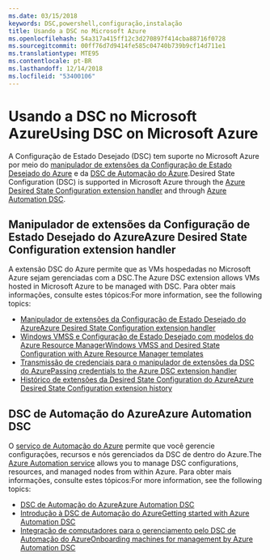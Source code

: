 ```yaml
---
ms.date: 03/15/2018
keywords: DSC,powershell,configuração,instalação
title: Usando a DSC no Microsoft Azure
ms.openlocfilehash: 54a317a415ff12c3d270897f414cba88716f0728
ms.sourcegitcommit: 00ff76d7d9414fe585c04740b739b9cf14d711e1
ms.translationtype: MTE95
ms.contentlocale: pt-BR
ms.lasthandoff: 12/14/2018
ms.locfileid: "53400106"
---
```

# <a name="using-dsc-on-microsoft-azure"></a><span data-ttu-id="e0969-103">Usando a DSC no Microsoft Azure</span><span class="sxs-lookup"><span data-stu-id="e0969-103">Using DSC on Microsoft Azure</span></span>

<span data-ttu-id="e0969-104">A Configuração de Estado Desejado (DSC) tem suporte no Microsoft Azure por meio do [manipulador de extensões da Configuração de Estado Desejado do Azure](/azure/virtual-machines/extensions/dsc-overview) e da [DSC de Automação do Azure](/azure/automation/automation-dsc-overview).</span><span class="sxs-lookup"><span data-stu-id="e0969-104">Desired State Configuration (DSC) is supported in Microsoft Azure through the [Azure Desired State Configuration extension handler](/azure/virtual-machines/extensions/dsc-overview) and through [Azure Automation DSC](/azure/automation/automation-dsc-overview).</span></span>

## <a name="azure-desired-state-configuration-extension-handler"></a><span data-ttu-id="e0969-105">Manipulador de extensões da Configuração de Estado Desejado do Azure</span><span class="sxs-lookup"><span data-stu-id="e0969-105">Azure Desired State Configuration extension handler</span></span>

<span data-ttu-id="e0969-106">A extensão DSC do Azure permite que as VMs hospedadas no Microsoft Azure sejam gerenciadas com a DSC.</span><span class="sxs-lookup"><span data-stu-id="e0969-106">The Azure DSC extension allows VMs hosted in Microsoft Azure to be managed with DSC.</span></span>
<span data-ttu-id="e0969-107">Para obter mais informações, consulte estes tópicos:</span><span class="sxs-lookup"><span data-stu-id="e0969-107">For more information, see the following topics:</span></span>

- [<span data-ttu-id="e0969-108">Manipulador de extensões da Configuração de Estado Desejado do Azure</span><span class="sxs-lookup"><span data-stu-id="e0969-108">Azure Desired State Configuration extension handler</span></span>](/azure/virtual-machines/extensions/dsc-overview)
- [<span data-ttu-id="e0969-109">Windows VMSS e Configuração de Estado Desejado com modelos do Azure Resource Manager</span><span class="sxs-lookup"><span data-stu-id="e0969-109">Windows VMSS and Desired State Configuration with Azure Resource Manager templates</span></span>](/azure/virtual-machines/extensions/dsc-template)
- [<span data-ttu-id="e0969-110">Transmissão de credenciais para o manipulador de extensões da DSC do Azure</span><span class="sxs-lookup"><span data-stu-id="e0969-110">Passing credentials to the Azure DSC extension handler</span></span>](/azure/virtual-machines/extensions/dsc-credentials)
- [<span data-ttu-id="e0969-111">Histórico de extensões da Desired State Configuration do Azure</span><span class="sxs-lookup"><span data-stu-id="e0969-111">Azure Desired State Configuration extension history</span></span>](azureDscexthistory.md)

## <a name="azure-automation-dsc"></a><span data-ttu-id="e0969-112">DSC de Automação do Azure</span><span class="sxs-lookup"><span data-stu-id="e0969-112">Azure Automation DSC</span></span>

<span data-ttu-id="e0969-113">O [serviço de Automação do Azure](https://azure.microsoft.com/en-us/services/automation/) permite que você gerencie configurações, recursos e nós gerenciados da DSC de dentro do Azure.</span><span class="sxs-lookup"><span data-stu-id="e0969-113">The [Azure Automation service](https://azure.microsoft.com/en-us/services/automation/) allows you to manage DSC configurations, resources, and managed nodes from within Azure.</span></span> <span data-ttu-id="e0969-114">Para obter mais informações, consulte estes tópicos:</span><span class="sxs-lookup"><span data-stu-id="e0969-114">For more information, see the following topics:</span></span>

- [<span data-ttu-id="e0969-115">DSC de Automação do Azure</span><span class="sxs-lookup"><span data-stu-id="e0969-115">Azure Automation DSC</span></span>](/azure/automation/automation-dsc-overview)
- [<span data-ttu-id="e0969-116">Introdução à DSC de Automação do Azure</span><span class="sxs-lookup"><span data-stu-id="e0969-116">Getting started with Azure Automation DSC</span></span>](/azure/automation/automation-dsc-getting-started)
- [<span data-ttu-id="e0969-117">Integração de computadores para o gerenciamento pelo DSC de Automação do Azure</span><span class="sxs-lookup"><span data-stu-id="e0969-117">Onboarding machines for management by Azure Automation DSC</span></span>](/azure/automation/automation-dsc-onboarding)